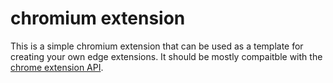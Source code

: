 # chromium extension

This is a simple chromium extension that can be used as a template for creating your own edge extensions.
It should be mostly compaitble with the [chrome extension API](https://developer.chrome.com/extensions).